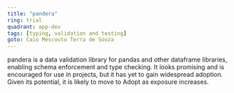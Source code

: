 ```yaml
---
title: "pandera"
ring: trial
quadrant: app-dev
tags: [typing, validation and testing]
goto: Caio Mescouto Terra de Souza
---
```


pandera is a data validation library for pandas and other dataframe libraries, enabling schema enforcement and type checking. It looks promising and is encouraged for use in projects, but it has yet to gain widespread adoption. Given its potential, it is likely to move to Adopt as exposure increases.

